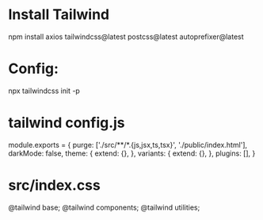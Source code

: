 # Install Tailwind 
npm install axios tailwindcss@latest postcss@latest autoprefixer@latest
# Config:
npx tailwindcss init -p
# tailwind config.js
module.exports = {
  purge: ['./src/**/*.{js,jsx,ts,tsx}', './public/index.html'],
  darkMode: false,
  theme: {
    extend: {},
  },
  variants: {
    extend: {},
  },
  plugins: [],
}
# src/index.css
@tailwind base;
@tailwind components;
@tailwind utilities;